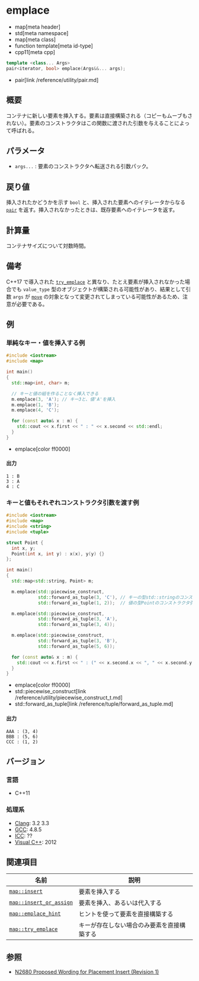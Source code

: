 # emplace
* map[meta header]
* std[meta namespace]
* map[meta class]
* function template[meta id-type]
* cpp11[meta cpp]

```cpp
template <class... Args>
pair<iterator, bool> emplace(Args&&... args);
```
* pair[link /reference/utility/pair.md]

## 概要
コンテナに新しい要素を挿入する。要素は直接構築される（コピーもムーブもされない）。要素のコンストラクタはこの関数に渡された引数を与えることによって呼ばれる。


## パラメータ
- `args...` : 要素のコンストラクタへ転送される引数パック。

## 戻り値
挿入されたかどうかを示す `bool` と、挿入された要素へのイテレータからなる [`pair`](/reference/utility/pair.md) を返す。挿入されなかったときは、既存要素へのイテレータを返す。


## 計算量
コンテナサイズについて対数時間。


## 備考
C++17 で導入された [`try_emplace`](try_emplace.md) と異なり、たとえ要素が挿入されなかった場合でも `value_type` 型のオブジェクトが構築される可能性があり、結果として引数 `args` が [`move`](/reference/utility/move.md) の対象となって変更されてしまっている可能性があるため、注意が必要である。


## 例
### 単純なキー・値を挿入する例
```cpp example
#include <iostream>
#include <map>

int main()
{
  std::map<int, char> m;

  // キーと値の組を作ることなく挿入できる
  m.emplace(3, 'A'); // キー3と、値'A'を挿入
  m.emplace(1, 'B');
  m.emplace(4, 'C');

  for (const auto& x : m) {
    std::cout << x.first << " : " << x.second << std::endl;
  }
}
```
* emplace[color ff0000]

#### 出力
```
1 : B
3 : A
4 : C
```

### キーと値もそれぞれコンストラクタ引数を渡す例
```cpp example
#include <iostream>
#include <map>
#include <string>
#include <tuple>

struct Point {
  int x, y;
  Point(int x, int y) : x(x), y(y) {}
};

int main()
{
  std::map<std::string, Point> m;

  m.emplace(std::piecewise_construct,
            std::forward_as_tuple(3, 'C'), // キーの型std::stringのコンストラクタ引数を渡す
            std::forward_as_tuple(1, 2));  // 値の型Pointのコンストラクタ引数を渡す

  m.emplace(std::piecewise_construct,
            std::forward_as_tuple(3, 'A'),
            std::forward_as_tuple(3, 4));

  m.emplace(std::piecewise_construct,
            std::forward_as_tuple(3, 'B'),
            std::forward_as_tuple(5, 6));

  for (const auto& x : m) {
    std::cout << x.first << " : (" << x.second.x << ", " << x.second.y << ')' << std::endl;
  }
}
```
* emplace[color ff0000]
* std::piecewise_construct[link /reference/utility/piecewise_construct_t.md]
* std::forward_as_tuple[link /reference/tuple/forward_as_tuple.md]

#### 出力
```
AAA : (3, 4)
BBB : (5, 6)
CCC : (1, 2)
```

## バージョン
### 言語
- C++11

### 処理系
- [Clang](/implementation.md#clang): 3.2 3.3
- [GCC](/implementation.md#gcc): 4.8.5
- [ICC](/implementation.md#icc): ??
- [Visual C++](/implementation.md#visual_cpp): 2012


## 関連項目

| 名前                                           | 説明                                       |
|------------------------------------------------|--------------------------------------------|
| [`map::insert`](insert.md)                     | 要素を挿入する                             |
| [`map::insert_or_assign`](insert_or_assign.md) | 要素を挿入、あるいは代入する               |
| [`map::emplace_hint`](emplace_hint.md)         | ヒントを使って要素を直接構築する           |
| [`map::try_emplace`](try_emplace.md)           | キーが存在しない場合のみ要素を直接構築する |


## 参照
- [N2680 Proposed Wording for Placement Insert (Revision 1)](http://www.open-std.org/jtc1/sc22/wg21/docs/papers/2008/n2680.pdf)

